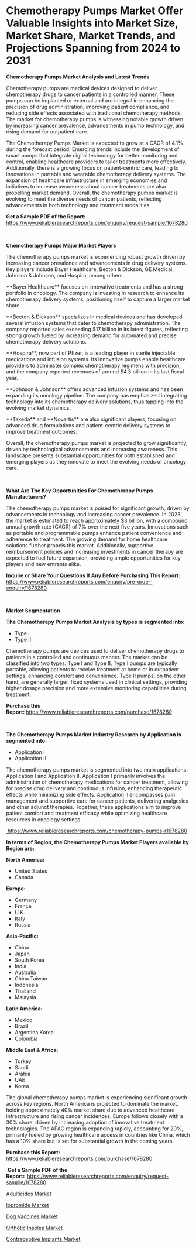<p><h1>Chemotherapy Pumps Market Offer Valuable Insights into Market Size, Market Share, Market Trends, and Projections Spanning from 2024 to 2031</h1></p><p><strong>Chemotherapy Pumps Market Analysis and Latest Trends</strong></p>
<p><p>Chemotherapy pumps are medical devices designed to deliver chemotherapy drugs to cancer patients in a controlled manner. These pumps can be implanted or external and are integral in enhancing the precision of drug administration, improving patient compliance, and reducing side effects associated with traditional chemotherapy methods. The market for chemotherapy pumps is witnessing notable growth driven by increasing cancer prevalence, advancements in pump technology, and rising demand for outpatient care.</p><p>The Chemotherapy Pumps Market is expected to grow at a CAGR of 4.1% during the forecast period. Emerging trends include the development of smart pumps that integrate digital technology for better monitoring and control, enabling healthcare providers to tailor treatments more effectively. Additionally, there is a growing focus on patient-centric care, leading to innovations in portable and wearable chemotherapy delivery systems. The expansion of healthcare infrastructure in emerging economies and initiatives to increase awareness about cancer treatments are also propelling market demand. Overall, the chemotherapy pumps market is evolving to meet the diverse needs of cancer patients, reflecting advancements in both technology and treatment modalities.</p></p>
<p><strong>Get a Sample PDF of the Report:&nbsp;</strong> <a href="https://www.reliableresearchreports.com/enquiry/request-sample/1678280?utm_campaign=31&utm_medium=2&utm_source=Github&utm_content=ia&utm_term=28122024&utm_id=chemotherapy-pumps">https://www.reliableresearchreports.com/enquiry/request-sample/1678280</a></p>
<p>&nbsp;</p>
<p><strong>Chemotherapy Pumps Major Market Players</strong></p>
<p><p>The chemotherapy pumps market is experiencing robust growth driven by increasing cancer prevalence and advancements in drug delivery systems. Key players include Bayer Healthcare, Becton & Dickson, GE Medical, Johnson & Johnson, and Hospira, among others.</p><p>**Bayer Healthcare** focuses on innovative treatments and has a strong portfolio in oncology. The company is investing in research to enhance its chemotherapy delivery systems, positioning itself to capture a larger market share.</p><p>**Becton & Dickson** specializes in medical devices and has developed several infusion systems that cater to chemotherapy administration. The company reported sales exceeding $17 billion in its latest figures, reflecting strong growth fueled by increasing demand for automated and precise chemotherapy delivery solutions.</p><p>**Hospira**, now part of Pfizer, is a leading player in sterile injectable medications and infusion systems. Its innovative pumps enable healthcare providers to administer complex chemotherapy regimens with precision, and the company reported revenues of around $4.3 billion in its last fiscal year.</p><p>**Johnson & Johnson** offers advanced infusion systems and has been expanding its oncology pipeline. The company has emphasized integrating technology into its chemotherapy delivery solutions, thus tapping into the evolving market dynamics.</p><p>**Takeda** and **Novartis** are also significant players, focusing on advanced drug formulations and patient-centric delivery systems to improve treatment outcomes.</p><p>Overall, the chemotherapy pumps market is projected to grow significantly, driven by technological advancements and increasing awareness. This landscape presents substantial opportunities for both established and emerging players as they innovate to meet the evolving needs of oncology care.</p></p>
<p>&nbsp;</p>
<p><strong>What Are The Key Opportunities For Chemotherapy Pumps Manufacturers?</strong></p>
<p><p>The chemotherapy pumps market is poised for significant growth, driven by advancements in technology and increasing cancer prevalence. In 2023, the market is estimated to reach approximately $3 billion, with a compound annual growth rate (CAGR) of 7% over the next five years. Innovations such as portable and programmable pumps enhance patient convenience and adherence to treatment. The growing demand for home healthcare solutions further propels this market. Additionally, supportive reimbursement policies and increasing investments in cancer therapy are expected to fuel future expansion, providing ample opportunities for key players and new entrants alike.</p></p>
<p><strong>Inquire or Share Your Questions If Any Before Purchasing This Report:</strong> <a href="https://www.reliableresearchreports.com/enquiry/pre-order-enquiry/1678280?utm_campaign=31&utm_medium=2&utm_source=Github&utm_content=ia&utm_term=28122024&utm_id=chemotherapy-pumps">https://www.reliableresearchreports.com/enquiry/pre-order-enquiry/1678280</a></p>
<p>&nbsp;</p>
<p><strong>Market Segmentation</strong></p>
<p><strong>The Chemotherapy Pumps Market Analysis by types is segmented into:</strong></p>
<p><ul><li>Type I</li><li>Type II</li></ul></p>
<p><p>Chemotherapy pumps are devices used to deliver chemotherapy drugs to patients in a controlled and continuous manner. The market can be classified into two types: Type I and Type II. Type I pumps are typically portable, allowing patients to receive treatment at home or in outpatient settings, enhancing comfort and convenience. Type II pumps, on the other hand, are generally larger, fixed systems used in clinical settings, providing higher dosage precision and more extensive monitoring capabilities during treatment.</p></p>
<p><strong>Purchase this Report:&nbsp;</strong><a href="https://www.reliableresearchreports.com/purchase/1678280?utm_campaign=31&utm_medium=2&utm_source=Github&utm_content=ia&utm_term=28122024&utm_id=chemotherapy-pumps">https://www.reliableresearchreports.com/purchase/1678280</a></p>
<p>&nbsp;</p>
<p><strong>The Chemotherapy Pumps Market Industry Research by Application is segmented into:</strong></p>
<p><ul><li>Application I</li><li>Application II</li></ul></p>
<p><p>The chemotherapy pumps market is segmented into two main applications: Application I and Application II. Application I primarily involves the administration of chemotherapy medications for cancer treatment, allowing for precise drug delivery and continuous infusion, enhancing therapeutic effects while minimizing side effects. Application II encompasses pain management and supportive care for cancer patients, delivering analgesics and other adjunct therapies. Together, these applications aim to improve patient comfort and treatment efficacy while optimizing healthcare resources in oncology settings.</p></p>
<p><a href="https://www.reliableresearchreports.com/chemotherapy-pumps-r1678280?utm_campaign=31&utm_medium=2&utm_source=Github&utm_content=ia&utm_term=28122024&utm_id=chemotherapy-pumps">&nbsp;https://www.reliableresearchreports.com/chemotherapy-pumps-r1678280</a></p>
<p><strong>In terms of Region, the Chemotherapy Pumps Market Players available by Region are:</strong></p>
<p>
    <p> <strong> North America: </strong>
        <ul>
            <li>United States</li>
            <li>Canada</li>
        </ul>
        </p> 
    <p> <strong> Europe: </strong>
        <ul>
            <li>Germany</li>
            <li>France</li>
            <li>U.K.</li>
            <li>Italy</li>
            <li>Russia</li>
        </ul>
        </p> 
    <p> <strong> Asia-Pacific: </strong>
        <ul>
            <li>China</li>
            <li>Japan</li>
            <li>South Korea</li>
            <li>India</li>
            <li>Australia</li>
            <li>China Taiwan</li>
            <li>Indonesia</li>
            <li>Thailand</li>
            <li>Malaysia</li>
        </ul>
        </p> 
    <p> <strong> Latin America: </strong>
        <ul>
            <li>Mexico</li>
            <li>Brazil</li>
            <li>Argentina Korea</li>
            <li>Colombia</li>
        </ul>
        </p> 
    <p> <strong> Middle East & Africa: </strong>
        <ul>
            <li>Turkey</li>
            <li>Saudi</li>
            <li>Arabia</li>
            <li>UAE</li>
            <li>Korea</li>
        </ul>
    </p>
    </p>
<p><p>The global chemotherapy pumps market is experiencing significant growth across key regions. North America is projected to dominate the market, holding approximately 40% market share due to advanced healthcare infrastructure and rising cancer incidences. Europe follows closely with a 30% share, driven by increasing adoption of innovative treatment technologies. The APAC region is expanding rapidly, accounting for 20%, primarily fueled by growing healthcare access in countries like China, which has a 10% share but is set for substantial growth in the coming years.</p></p>
<p><strong>Purchase this Report: </strong><a href="https://www.reliableresearchreports.com/purchase/1678280?utm_campaign=31&utm_medium=2&utm_source=Github&utm_content=ia&utm_term=28122024&utm_id=chemotherapy-pumps">https://www.reliableresearchreports.com/purchase/1678280</a></p>
<p>&nbsp;<strong>Get a Sample PDF of the Report:&nbsp;&nbsp;</strong><a href="https://www.reliableresearchreports.com/enquiry/request-sample/1678280?utm_campaign=31&utm_medium=2&utm_source=Github&utm_content=ia&utm_term=28122024&utm_id=chemotherapy-pumps">https://www.reliableresearchreports.com/enquiry/request-sample/1678280</a></p>
<p><strong></strong></p>
<p><p><a href="https://github.com/juniordelafrance/Market-Research-Report-List-5/blob/main/adulticides-market.md?utm_campaign=31&utm_medium=2&utm_source=Github&utm_content=ia&utm_term=28122024&utm_id=chemotherapy-pumps">Adulticides Market</a></p><p><a href="https://github.com/alberthagorsuch/Market-Research-Report-List-1/blob/main/iopromide-market.md?utm_campaign=31&utm_medium=2&utm_source=Github&utm_content=ia&utm_term=28122024&utm_id=chemotherapy-pumps">Iopromide Market</a></p><p><a href="https://github.com/MonroeBullock54/Market-Research-Report-List-1/blob/main/dog-vaccines-market.md?utm_campaign=31&utm_medium=2&utm_source=Github&utm_content=ia&utm_term=28122024&utm_id=chemotherapy-pumps">Dog Vaccines Market</a></p><p><a href="https://github.com/skerretflossie9297/Market-Research-Report-List-1/blob/main/orthotic-insoles-market.md?utm_campaign=31&utm_medium=2&utm_source=Github&utm_content=ia&utm_term=28122024&utm_id=chemotherapy-pumps">Orthotic Insoles Market</a></p><p><a href="https://github.com/shondapmbau/Market-Research-Report-List-1/blob/main/contraceptive-implants-market.md?utm_campaign=31&utm_medium=2&utm_source=Github&utm_content=ia&utm_term=28122024&utm_id=chemotherapy-pumps">Contraceptive Implants Market</a></p></p>